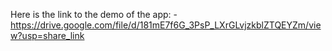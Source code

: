 Here is the link to the demo of the app: - https://drive.google.com/file/d/181mE7f6G_3PsP_LXrGLvjzkblZTQEYZm/view?usp=share_link
